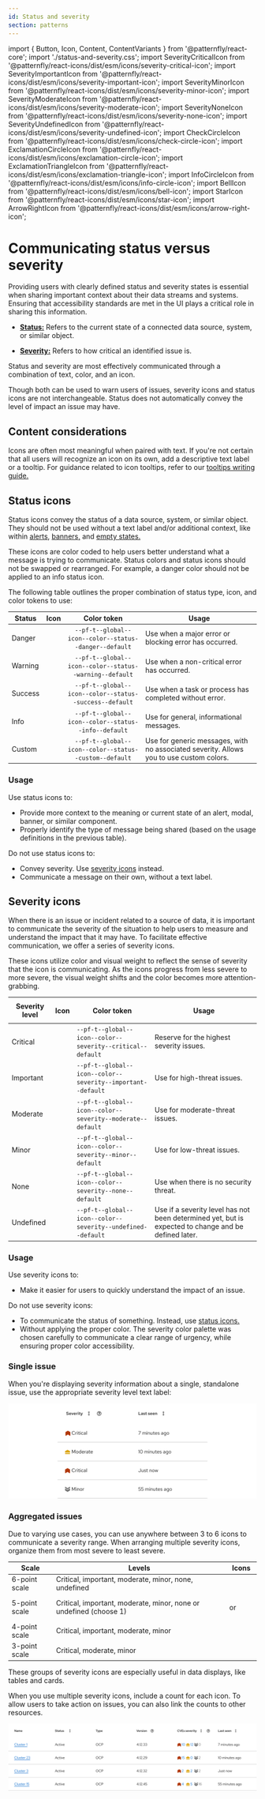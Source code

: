 ```yaml
---
id: Status and severity
section: patterns
---
```

import { Button, Icon, Content, ContentVariants } from '@patternfly/react-core';
import './status-and-severity.css';
import SeverityCriticalIcon from '@patternfly/react-icons/dist/esm/icons/severity-critical-icon';
import SeverityImportantIcon from '@patternfly/react-icons/dist/esm/icons/severity-important-icon';
import SeverityMinorIcon from '@patternfly/react-icons/dist/esm/icons/severity-minor-icon';
import SeverityModerateIcon from '@patternfly/react-icons/dist/esm/icons/severity-moderate-icon';
import SeverityNoneIcon from '@patternfly/react-icons/dist/esm/icons/severity-none-icon';
import SeverityUndefinedIcon from '@patternfly/react-icons/dist/esm/icons/severity-undefined-icon';
import CheckCircleIcon from '@patternfly/react-icons/dist/esm/icons/check-circle-icon';
import ExclamationCircleIcon from '@patternfly/react-icons/dist/esm/icons/exclamation-circle-icon';
import ExclamationTriangleIcon from '@patternfly/react-icons/dist/esm/icons/exclamation-triangle-icon';
import InfoCircleIcon from '@patternfly/react-icons/dist/esm/icons/info-circle-icon';
import BellIcon from '@patternfly/react-icons/dist/esm/icons/bell-icon';
import StarIcon from '@patternfly/react-icons/dist/esm/icons/star-icon';
import ArrowRightIcon from '@patternfly/react-icons/dist/esm/icons/arrow-right-icon';

# Communicating status versus severity 

Providing users with clearly defined status and severity states is essential when sharing important context about their data streams and systems. Ensuring that accessibility standards are met in the UI plays a critical role in sharing this information.

- [**Status:**](#status-icons) Refers to the current state of a connected data source, system, or similar object.

- [**Severity:**](#severity-icons) Refers to how critical an identified issue is.

Status and severity are most effectively communicated through a combination of text, color, and an icon.

Though both can be used to warn users of issues, severity icons and status icons are not interchangeable. Status does not automatically convey the level of impact an issue may have.

## Content considerations 

Icons are often most meaningful when paired with text. If you're not certain that all users will recognize an icon on its own, add a descriptive text label or a tooltip. For guidance related to icon tooltips, refer to our [tooltips writing guide.](/ux-writing/tooltips)

## Status icons

Status icons convey the status of a data source, system, or similar object. They should not be used without a text label and/or additional context, like within [alerts,](/components/alert) [banners,](/components/banner#status) and [empty states.](/components/empty-state#with-status)

These icons are color coded to help users better understand what a message is trying to communicate. Status colors and status icons should not be swapped or rearranged. For example, a danger color should not be applied to an info status icon. 

The following table outlines the proper combination of status type, icon, and color tokens to use:

| **Status** | **Icon** | **Color token** | **Usage** |
| --- | --- | :---: | --- |
| Danger | <Icon status="danger" size="xl"> <ExclamationCircleIcon /> </Icon> |`--pf-t--global--icon--color--status--danger--default` | Use when a major error or blocking error has occurred. |
| Warning | <Icon status="warning" size="xl"><ExclamationTriangleIcon /></Icon> | `--pf-t--global--icon--color--status--warning--default` | Use when a non-critical error has occurred.  |
| Success | <Icon status="success" size="xl"><CheckCircleIcon /></Icon> | `--pf-t--global--icon--color--status--success--default` | Use when a task or process has completed without error.|
| Info | <Icon status="info" size="xl"><InfoCircleIcon /></Icon> | `--pf-t--global--icon--color--status--info--default` | Use for  general, informational messages. |
| Custom |  <Icon status="custom" size="xl"><BellIcon /></Icon> |`--pf-t--global--icon--color--status--custom--default` | Use for generic messages, with no associated severity. Allows you to use custom colors.|

### Usage 

Use status icons to: 
- Provide more context to the meaning or current state of an alert, modal, banner, or similar component. 
- Properly identify the type of message being shared (based on the usage definitions in the previous table).

Do not use status icons to: 
- Convey severity. Use [severity icons](#severity-icons) instead.
- Communicate a message on their own, without a text label. 
## Severity icons

When there is an issue or incident related to a source of data, it is important to communicate the severity of the situation to help users to measure and understand the impact that it may have. To facilitate effective communication, we offer a series of severity icons.

These icons utilize color and visual weight to reflect the sense of severity that the icon is communicating. As the icons progress from less severe to more severe, the visual weight shifts and the color becomes more attention-grabbing.

| **Severity level** |  <p align="center">**Icon**</p> | **Color token** | **Usage** |
| --- | :---: | --- | --- |
| Critical | <p align="center"><Icon iconSize="lg" className="critical"><SeverityCriticalIcon /></Icon></p> | `--pf-t--global--icon--color--severity--critical--default`| Reserve for the highest severity issues. |
| Important | <p align="center"><Icon iconSize="lg" className="important"><SeverityImportantIcon /></Icon></p>  | `--pf-t--global--icon--color--severity--important--default` | Use for high-threat issues. |
| Moderate | <p align="center"><Icon iconSize="lg" className="moderate"><SeverityModerateIcon /></Icon></p> | `--pf-t--global--icon--color--severity--moderate--default`| Use for moderate-threat issues. |
| Minor | <p align="center"><Icon iconSize="lg" className="minor"><SeverityMinorIcon /></Icon></p> | `--pf-t--global--icon--color--severity--minor--default`| Use for low-threat issues.  |
| None | <p align="center"><Icon iconSize="lg" className="none"><SeverityNoneIcon /></Icon></p> | `--pf-t--global--icon--color--severity--none--default` | Use when there is no security threat.  |
| Undefined | <p align="center"><Icon iconSize="lg"  className="undefined"><SeverityUndefinedIcon /></Icon></p> | `--pf-t--global--icon--color--severity--undefined--default` | Use if a severity level has not been determined yet, but is expected to change and be defined later. |

### Usage

Use severity icons to: 
- Make it easier for users to quickly understand the impact of an issue.

Do not use severity icons: 
- To communicate the status of something. Instead, use [status icons.](#status-icons)
- Without applying the proper color. The severity color palette was chosen carefully to communicate a clear range of urgency, while ensuring proper color accessibility.

### Single issue

When you're displaying severity information about a single, standalone issue, use the appropriate severity level text label:

![./img/severity-table-single.png](./img/severity-table-single.png)

### Aggregated issues

Due to varying use cases, you can use anywhere between 3 to 6 icons to communicate a severity range. When arranging multiple severity icons, organize them from most severe to least severe.

| **Scale** | **Levels** | **Icons** |
| --- | --- | --- |
| 6-point scale | Critical, important, moderate, minor, none, undefined | <Icon iconSize="lg" className="critical"><SeverityCriticalIcon /></Icon> &nbsp;&nbsp; <Icon iconSize="lg" className="important"><SeverityImportantIcon /></Icon> &nbsp;&nbsp; <Icon iconSize="lg" className="moderate"><SeverityModerateIcon /></Icon>   &nbsp;&nbsp; <Icon iconSize="lg" className="minor"><SeverityMinorIcon /></Icon> &nbsp;&nbsp; <Icon iconSize="lg" className="none"><SeverityNoneIcon /></Icon> &nbsp;&nbsp; <Icon iconSize="lg" className="undefined"><SeverityUndefinedIcon /></Icon>  | 
| 5-point scale | Critical, important, moderate, minor, none or undefined (choose 1) | <Icon iconSize="lg" className="critical"><SeverityCriticalIcon /> </Icon> &nbsp;&nbsp; <Icon iconSize="lg" className="important"><SeverityImportantIcon /></Icon> &nbsp;&nbsp; <Icon iconSize="lg" className="moderate"><SeverityModerateIcon /></Icon>   &nbsp;&nbsp; <Icon iconSize="lg" className="minor"><SeverityMinorIcon /></Icon> &nbsp;&nbsp; <Icon iconSize="lg" className="none"><SeverityNoneIcon /></Icon> <br /> or <br /> <Icon iconSize="lg" className="critical"><SeverityCriticalIcon /> </Icon> &nbsp;&nbsp; <Icon iconSize="lg" className="important"><SeverityImportantIcon /></Icon> &nbsp;&nbsp; <Icon iconSize="lg" className="moderate"><SeverityModerateIcon /></Icon>   &nbsp;&nbsp; <Icon iconSize="lg" className="minor"><SeverityMinorIcon /></Icon> &nbsp;&nbsp; <Icon iconSize="lg" className="undefined"><SeverityUndefinedIcon /></Icon>   | 
| 4-point scale | Critical, important, moderate, minor |<Icon iconSize="lg" className="critical"><SeverityCriticalIcon /> </Icon> &nbsp;&nbsp; <Icon iconSize="lg" className="important"><SeverityImportantIcon /></Icon> &nbsp;&nbsp; <Icon iconSize="lg" className="moderate"><SeverityModerateIcon /></Icon>   &nbsp;&nbsp; <Icon iconSize="lg" className="minor"><SeverityMinorIcon /></Icon>  | 
| 3-point scale | Critical, moderate, minor | <Icon iconSize="lg" className="critical"><SeverityCriticalIcon /> </Icon> &nbsp;&nbsp; <Icon iconSize="lg" className="moderate"><SeverityModerateIcon /></Icon>   &nbsp;&nbsp; <Icon iconSize="lg" className="minor"><SeverityMinorIcon /></Icon>   | 

These groups of severity icons are especially useful in data displays, like tables and cards.

When you use multiple severity icons, include a count for each icon. To allow users to take action on issues, you can also link the counts to other resources. 

![./img/severity-table-multiple.png](./img/severity-table-multiple.png)
